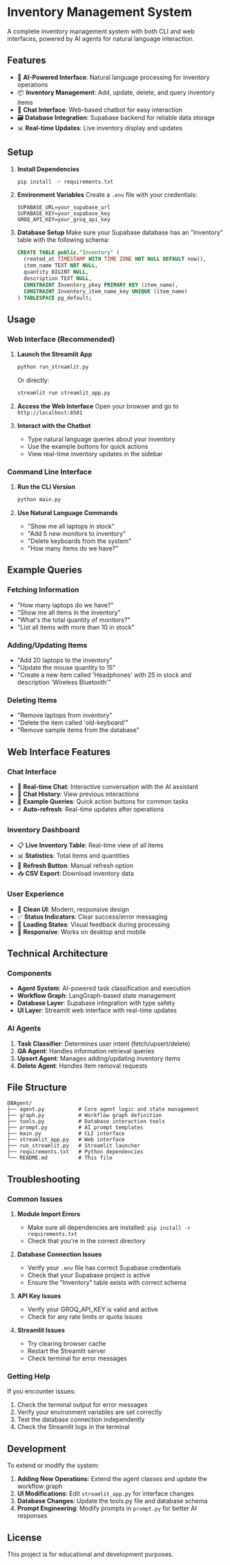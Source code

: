 # Inventory Management System

A complete inventory management system with both CLI and web interfaces, powered by AI agents for natural language interaction.

## Features

- 🤖 **AI-Powered Interface**: Natural language processing for inventory operations
- 📦 **Inventory Management**: Add, update, delete, and query inventory items
- 💬 **Chat Interface**: Web-based chatbot for easy interaction
- 🗃️ **Database Integration**: Supabase backend for reliable data storage
- 📊 **Real-time Updates**: Live inventory display and updates

## Setup

1. **Install Dependencies**
   ```bash
   pip install -r requirements.txt
   ```

2. **Environment Variables**
   Create a `.env` file with your credentials:
   ```
   SUPABASE_URL=your_supabase_url
   SUPABASE_KEY=your_supabase_key
   GROQ_API_KEY=your_groq_api_key
   ```

3. **Database Setup**
   Make sure your Supabase database has an "Inventory" table with the following schema:
   ```sql
   CREATE TABLE public."Inventory" (
     created_at TIMESTAMP WITH TIME ZONE NOT NULL DEFAULT now(),
     item_name TEXT NOT NULL,
     quantity BIGINT NULL,
     description TEXT NULL,
     CONSTRAINT Inventory_pkey PRIMARY KEY (item_name),
     CONSTRAINT Inventory_item_name_key UNIQUE (item_name)
   ) TABLESPACE pg_default;
   ```

## Usage

### Web Interface (Recommended)

1. **Launch the Streamlit App**
   ```bash
   python run_streamlit.py
   ```
   Or directly:
   ```bash
   streamlit run streamlit_app.py
   ```

2. **Access the Web Interface**
   Open your browser and go to `http://localhost:8501`

3. **Interact with the Chatbot**
   - Type natural language queries about your inventory
   - Use the example buttons for quick actions
   - View real-time inventory updates in the sidebar

### Command Line Interface

1. **Run the CLI Version**
   ```bash
   python main.py
   ```

2. **Use Natural Language Commands**
   - "Show me all laptops in stock"
   - "Add 5 new monitors to inventory"
   - "Delete keyboards from the system"
   - "How many items do we have?"

## Example Queries

### Fetching Information
- "How many laptops do we have?"
- "Show me all items in the inventory"
- "What's the total quantity of monitors?"
- "List all items with more than 10 in stock"

### Adding/Updating Items
- "Add 20 laptops to the inventory"
- "Update the mouse quantity to 15"
- "Create a new item called 'Headphones' with 25 in stock and description 'Wireless Bluetooth'"

### Deleting Items
- "Remove laptops from inventory"
- "Delete the item called 'old-keyboard'"
- "Remove sample items from the database"

## Web Interface Features

### Chat Interface
- 💬 **Real-time Chat**: Interactive conversation with the AI assistant
- 📝 **Chat History**: View previous interactions
- 🎯 **Example Queries**: Quick action buttons for common tasks
- ⚡ **Auto-refresh**: Real-time updates after operations

### Inventory Dashboard
- 📋 **Live Inventory Table**: Real-time view of all items
- 📊 **Statistics**: Total items and quantities
- 🔄 **Refresh Button**: Manual refresh option
- 📥 **CSV Export**: Download inventory data

### User Experience
- 🎨 **Clean UI**: Modern, responsive design
- ✅ **Status Indicators**: Clear success/error messaging
- 🔄 **Loading States**: Visual feedback during processing
- 📱 **Responsive**: Works on desktop and mobile

## Technical Architecture

### Components
- **Agent System**: AI-powered task classification and execution
- **Workflow Graph**: LangGraph-based state management
- **Database Layer**: Supabase integration with type safety
- **UI Layer**: Streamlit web interface with real-time updates

### AI Agents
1. **Task Classifier**: Determines user intent (fetch/upsert/delete)
2. **QA Agent**: Handles information retrieval queries
3. **Upsert Agent**: Manages adding/updating inventory items
4. **Delete Agent**: Handles item removal requests

## File Structure

```
DBAgent/
├── agent.py           # Core agent logic and state management
├── graph.py           # Workflow graph definition
├── tools.py           # Database interaction tools
├── prompt.py          # AI prompt templates
├── main.py            # CLI interface
├── streamlit_app.py   # Web interface
├── run_streamlit.py   # Streamlit launcher
├── requirements.txt   # Python dependencies
└── README.md          # This file
```

## Troubleshooting

### Common Issues

1. **Module Import Errors**
   - Make sure all dependencies are installed: `pip install -r requirements.txt`
   - Check that you're in the correct directory

2. **Database Connection Issues**
   - Verify your `.env` file has correct Supabase credentials
   - Check that your Supabase project is active
   - Ensure the "Inventory" table exists with correct schema

3. **API Key Issues**
   - Verify your GROQ_API_KEY is valid and active
   - Check for any rate limits or quota issues

4. **Streamlit Issues**
   - Try clearing browser cache
   - Restart the Streamlit server
   - Check terminal for error messages

### Getting Help

If you encounter issues:
1. Check the terminal output for error messages
2. Verify your environment variables are set correctly
3. Test the database connection independently
4. Check the Streamlit logs in the terminal

## Development

To extend or modify the system:
1. **Adding New Operations**: Extend the agent classes and update the workflow graph
2. **UI Modifications**: Edit `streamlit_app.py` for interface changes
3. **Database Changes**: Update the tools.py file and database schema
4. **Prompt Engineering**: Modify prompts in `prompt.py` for better AI responses

## License

This project is for educational and development purposes.
